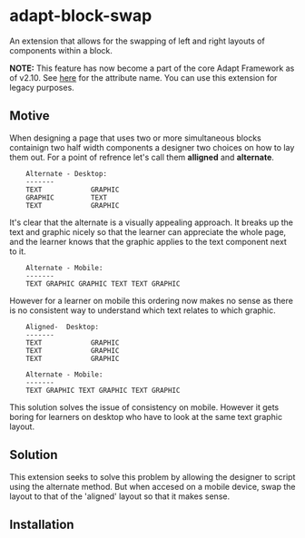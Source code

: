 adapt-block-swap
===============

An extension that allows for the swapping of left and right layouts of components within a block.

**NOTE:** This feature has now become a part of the core Adapt Framework as of v2.10. See [here](https://github.com/adaptlearning/adapt_framework/blob/fdf2840953274de6167a2cd360db23ad3f6c8d16/src/core/js/models/adaptModel.js#L231) for the attribute name. You can use this extension for legacy purposes.

Motive
------------

When designing a page that uses two or more simultaneous blocks containign two half width components a designer two choices on how to lay them out. For a point of refrence let's call them **alligned** and **alternate**. 



        Alternate - Desktop:
        -------
        TEXT            GRAPHIC
        GRAPHIC         TEXT
        TEXT            GRAPHIC
        
It's clear that the alternate is a visually appealing approach. It breaks up the text and graphic nicely so that the learner can appreciate the whole page, and the learner knows that the graphic applies to the text component next to it.

        Alternate - Mobile:
        -------
        TEXT GRAPHIC GRAPHIC TEXT TEXT GRAPHIC

However for a learner on mobile this ordering now makes no sense as there is no consistent way to understand which text relates to which graphic.
        
        Aligned-  Desktop:
        -------
        TEXT            GRAPHIC
        TEXT            GRAPHIC
        TEXT            GRAPHIC

        Alternate - Mobile:        
        -------
        TEXT GRAPHIC TEXT GRAPHIC TEXT GRAPHIC

This solution solves the issue of consistency on mobile. However it gets boring for learners on desktop who have to look at the same text graphic layout.

Solution
--------

This extension seeks to solve this problem by allowing the designer to script using the alternate method. But when accesed on a mobile device, swap the layout to that of the 'aligned' layout so that it makes sense.

Installation
------------

